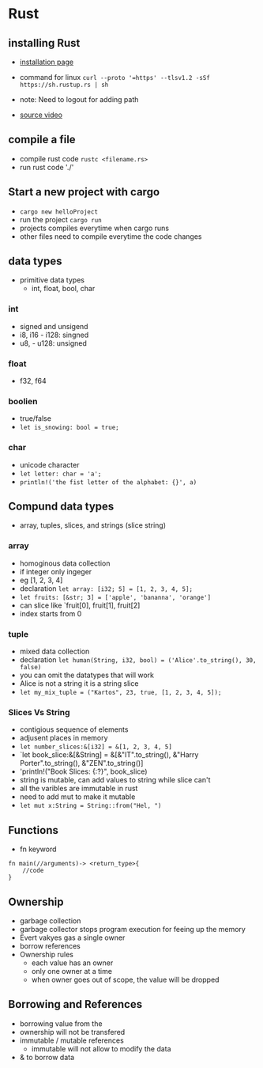 # Rust

## installing Rust
- [installation page](https://www.rust-lang.org/tools/install)
- command for linux `curl --proto '=https' --tlsv1.2 -sSf https://sh.rustup.rs | sh`
- note: Need to logout for adding path

- [source video](https://www.youtube.com/watch?v=rQ_J9WH6CGk)
## compile a file
- compile rust code `rustc <filename.rs>`
- run rust code './<filename>'

## Start a new project with cargo
- `cargo new helloProject`
- run the project `cargo run`
- projects compiles everytime when cargo runs
- other files need to compile everytime the code changes

## data types
- primitive data types
    - int, float, bool, char
### int
- signed and unsigend
- i8, i16 - i128: singned
- u8, - u128: unsigned

### float
- f32, f64

### boolien
- true/false
- `let is_snowing: bool = true;`

### char
- unicode character
- `let letter: char = 'a';`
- `println!('the fist letter of the alphabet: {}', a)`

## Compund data types
- array, tuples, slices, and strings (slice string)

### array
- homoginous data collection
- if integer only ingeger
- eg [1, 2, 3, 4]
- declaration `let array: [i32; 5] = [1, 2, 3, 4, 5];`
- `let fruits: [&str; 3] = ['apple', 'bananna', 'orange']`
- can slice like `fruit[0], fruit[1], fruit[2]
- index starts from 0

### tuple
- mixed data collection
- declaration `let human(String, i32, bool) = ('Alice'.to_string(), 30, false)`
- you can omit the datatypes that will work
- Alice is not a string it is a string slice
- `let my_mix_tuple = ("Kartos", 23, true, [1, 2, 3, 4, 5]);`

### Slices Vs String
- contigious sequence of elements
- adjusent places in memory
- `let number_slices:&[i32] = &[1, 2, 3, 4, 5]`
- `let book_slice:&[&String] = &[&"IT".to_string(), &"Harry Porter".to_string(), &"ZEN".to_string()]
- 'println!("Book Slices: {:?}", book_slice)
- string is mutable, can add values to string while slice can't
- all the varibles are immutable in rust
- need to add mut to make it mutable
- `let mut x:String = String::from("Hel, ")`

## Functions
- fn keyword
```
fn main(//arguments)-> <return_type>{
    //code
}
```

## Ownership
- garbage collection
- garbage collector stops program execution for feeing up the memory
- Evert vakyes gas a single owner
- borrow references
- Ownership rules
    - each value has an owner
    - only one owner at a time
    - when owner goes out of scope, the value will be dropped

## Borrowing and References
- borrowing value from the 
- ownership will not be transfered
- immutable / mutable references
    - immutable will not allow to modify the data
- & to borrow data


